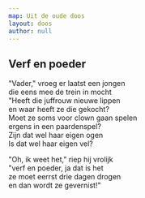 ```yaml
---
map: Uit de oude doos
layout: doos
author: null
---
```


## Verf en poeder
"Vader," vroeg er laatst een jongen \
die eens mee de trein in mocht  \
"Heeft die juffrouw nieuwe lippen \
en waar heeft ze die gekocht? \
Moet ze soms voor clown gaan spelen  \
ergens in een paardenspel?  \
Zijn dat wel haar eigen ogen \
Is dat wel haar eigen vel? 

"Oh, ik weet het,"  riep hij vrolijk  \
"verf en poeder, ja dat is het \
ze moet eerrst drie dagen drogen \
en dan wordt ze gevernist!"
